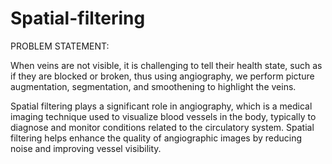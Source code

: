 # Spatial-filtering
PROBLEM STATEMENT:

When veins are not visible, it is challenging to tell their health state, such as if they are blocked or broken, thus using angiography, we perform picture augmentation, segmentation, and smoothening to highlight the veins.

Spatial filtering plays a significant role in angiography, which is a medical imaging technique used to visualize blood vessels in the body, typically to diagnose and monitor conditions related to the circulatory system. Spatial filtering helps enhance the quality of angiographic images by reducing noise and improving vessel visibility.
